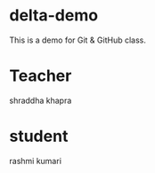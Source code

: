 # delta-demo
This is a demo for Git &amp; GitHub class.


# Teacher
shraddha khapra

# student
rashmi kumari